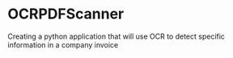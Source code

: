 # OCRPDFScanner
Creating a python application that will use OCR to detect specific information in a company invoice

